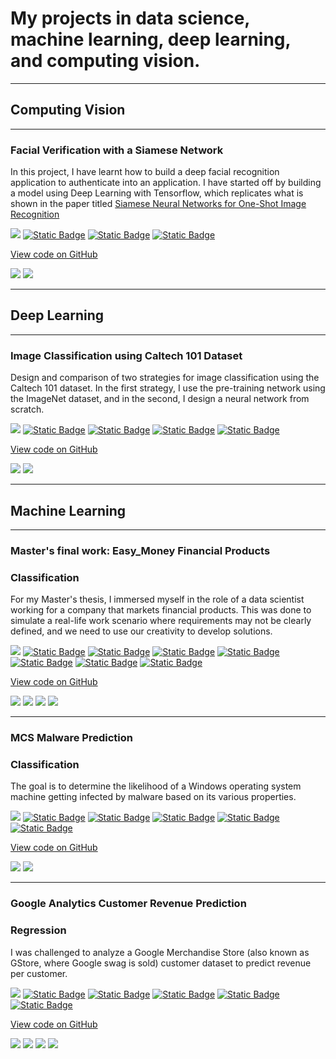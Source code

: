 # My projects in data science, machine learning, deep learning, and computing vision.

---

## Computing Vision 

---

### Facial Verification with a Siamese Network

In this project, I have learnt how to build a deep facial recognition application to authenticate into an application. 
I have started off by building a model using Deep Learning with Tensorflow, which replicates what is shown in the paper titled [Siamese Neural Networks for One-Shot Image Recognition](https://www.cs.cmu.edu/~rsalakhu/papers/oneshot1.pdf)

[![](https://img.shields.io/badge/Python-white?logo=Python)](#) 
[![Static Badge](https://img.shields.io/badge/Deep_Learning-white?logo=Deep%20Learning)](#)
[![Static Badge](https://img.shields.io/badge/Tensorflow-white?logo=Tensorflow)](#)
[![Static Badge](https://img.shields.io/badge/Siamese_Neural_Network-white?logo=Siamese_Neural_Network)](#)


[View code on GitHub](https://github.com/franhinomut/Facial_Verification_Siamese_Network)


<img src="images/One-shot tasks.png?raw=true" />
<img src="images/Facial Verification.png?raw=true" />

---
## Deep Learning 

---

### Image Classification using Caltech 101 Dataset

Design and comparison of two strategies for image classification using the Caltech 101 dataset. In the first strategy, I use the pre-training network using the ImageNet dataset, and in the second, I design a neural network from scratch.

[![](https://img.shields.io/badge/Python-white?logo=Python)](#) 
[![Static Badge](https://img.shields.io/badge/Deep_Learning-white?logo=Deep%20Learning)](#)
[![Static Badge](https://img.shields.io/badge/Convolution_Networks-white?logo=Convolution_Networks)](#)
[![Static Badge](https://img.shields.io/badge/Data_Augmentation-white?logo=Data_Augmentation)](#)
[![Static Badge](https://img.shields.io/badge/Fine_Tuning-white?logo=Fine_Tuning)](#)


[View code on GitHub](https://github.com/franhinomut/Deep_Learning_dataset_Caltech_101)

<img src="images/Caltech 101.png?raw=true" />
<img src="images/Training Loss.png?raw=true" />

---
## Machine Learning 

---

### Master's final work: Easy_Money Financial Products

### Classification

For my Master's thesis, I immersed myself in the role of a data scientist working for a company that markets financial products. This was done to simulate a real-life work scenario where requirements may not be clearly defined, and we need to use our creativity to develop solutions.

[![](https://img.shields.io/badge/Python-white?logo=Python)](#) 
[![Static Badge](https://img.shields.io/badge/Machine_Learning-white?logo=Machine_Learning)](#)
[![Static Badge](https://img.shields.io/badge/Data_Cleaning-white?logo=Data_Cleaning)](#)
[![Static Badge](https://img.shields.io/badge/Data_Preprocessing-white?logo=Data_Preprocessing)](#)
[![Static Badge](https://img.shields.io/badge/Data_Visualization-white?logo=Data_Visualization)](#)
[![Static Badge](https://img.shields.io/badge/PowerBI-white?logo=PowerBI)](#)
[![Static Badge](https://img.shields.io/badge/Clustering-white?logo=Clustering)](#)
[![Static Badge](https://img.shields.io/badge/Classification-white?logo=Classification)](#)

[View code on GitHub](https://github.com/franhinomut/TFM_DSC_Easy_Money)

<img src="images/Contexto.png?raw=true" />
<img src="images/Preprocesamiento.png?raw=true" />
<img src="images/Clustering.png?raw=true" />
<img src="images/Modelado.png?raw=true" />

---

### MCS Malware Prediction

### Classification

The goal is to determine the likelihood of a Windows operating system machine getting infected by malware based on its various properties.

[![](https://img.shields.io/badge/Python-white?logo=Python)](#) 
[![Static Badge](https://img.shields.io/badge/Machine_Learning-white?logo=Machine_Learning)](#)
[![Static Badge](https://img.shields.io/badge/Data_Cleaning-white?logo=Data_Cleaning)](#)
[![Static Badge](https://img.shields.io/badge/Data_Preprocessing-white?logo=Data_Preprocessing)](#)
[![Static Badge](https://img.shields.io/badge/Data_Visualization-white?logo=Data_Visualization)](#)
[![Static Badge](https://img.shields.io/badge/Classification-white?logo=Classification)](#)

[View code on GitHub](https://github.com/franhinomut/MCS_Malware_Prediction)

<img src="images/valores unicos.png?raw=true" />
<img src="images/ROC Curve.png?raw=true" />

---

### Google Analytics Customer Revenue Prediction

### Regression

I was challenged to analyze a Google Merchandise Store (also known as GStore, where Google swag is sold) customer dataset to predict revenue per customer.

[![](https://img.shields.io/badge/Python-white?logo=Python)](#) 
[![Static Badge](https://img.shields.io/badge/Machine_Learning-white?logo=Machine_Learning)](#)
[![Static Badge](https://img.shields.io/badge/Data_Cleaning-white?logo=Data_Cleaning)](#)
[![Static Badge](https://img.shields.io/badge/Data_Preprocessing-white?logo=Data_Preprocessing)](#)
[![Static Badge](https://img.shields.io/badge/Data_Visualization-white?logo=Data_Visualization)](#)
[![Static Badge](https://img.shields.io/badge/Regression-white?logo=Regression)](#)

[View code on GitHub](https://github.com/franhinomut/Google-Analytics-Customer-Revenue-Prediction)

<img src="images/Browsers.png?raw=true" />
<img src="images/TotalTransactions?raw=true" />
<img src="images/TotalTransactionsLN.png?raw=true" />
<img src="images/TotalHistsLN.png?raw=true" />


